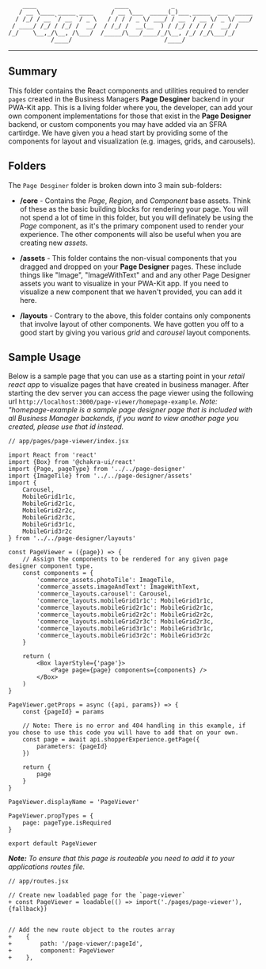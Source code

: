         ____                      ____            _                      
       / __ \____ _____ ____     / __ \___  _____(_)___ _____  ___  _____
      / /_/ / __ `/ __ `/ _ \   / / / / _ \/ ___/ / __ `/ __ \/ _ \/ ___/
     / ____/ /_/ / /_/ /  __/  / /_/ /  __(__  ) / /_/ / / / /  __/ /    
    /_/    \__,_/\__, /\___/  /_____/\___/____/_/\__, /_/ /_/\___/_/     
                /____/                          /____/                   

---

## Summary

This folder contains the React components and utilities required to render `pages` created in the Business Managers **Page Desginer** backend in your PWA-Kit app. This is a living folder where you, the developer, can add your own component implementations for those that exist in the **Page Designer** backend, or custom components you may have added via an SFRA cartirdge. We have given you a head start by providing some of the components for layout and visualization (e.g. images, grids, and carousels). 

## Folders

The `Page Desginer` folder is broken down into 3 main sub-folders:

- **/core** - Contains the _Page_, _Region_, and _Component_ base assets. Think of these as the basic building blocks for rendering your page. You will not spend a lot of time in this folder, but you will definately be using the _Page_ component, as it's the primary component used to render your experience. The other components will also be useful when you are creating new _assets_. 

- **/assets** - This folder contains the non-visual components that you dragged and dropped on your **Page Designer** pages. These include things like "Image", "ImageWithText" and and any other Page Designer assets you want to visualize in your PWA-Kit app. If you need to visualize a new component that we haven't provided, you can add it here.

- **/layouts** - Contrary to the above, this folder contains only components that involve layout of other components. We have gotten you off to a good start by giving you various _grid_ and _carousel_ layout components.

## Sample Usage

Below is a sample page that you can use as a starting point in your _retail react app_ to visualize pages that have created in business manager. After starting the dev server you can access the page viewer using the following url `http://localhost:3000/page-viewer/homepage-example`. _Note: "homepage-example is a sample page designer page that is included with all Business Manager backends, if you want to view another page you created, please use that id instead._

```
// app/pages/page-viewer/index.jsx

import React from 'react'
import {Box} from '@chakra-ui/react'
import {Page, pageType} from '../../page-designer'
import {ImageTile} from '../../page-designer/assets'
import {
    Carousel,
    MobileGrid1r1c,
    MobileGrid2r1c,
    MobileGrid2r2c,
    MobileGrid2r3c,
    MobileGrid3r1c,
    MobileGrid3r2c
} from '../../page-designer/layouts'

const PageViewer = ({page}) => {
    // Assign the components to be rendered for any given page designer component type.
    const components = {
        'commerce_assets.photoTile': ImageTile,
        'commerce_assets.imageAndText': ImageWithText,
        'commerce_layouts.carousel': Carousel,
        'commerce_layouts.mobileGrid1r1c': MobileGrid1r1c,
        'commerce_layouts.mobileGrid2r1c': MobileGrid2r1c,
        'commerce_layouts.mobileGrid2r2c': MobileGrid2r2c,
        'commerce_layouts.mobileGrid2r3c': MobileGrid2r3c,
        'commerce_layouts.mobileGrid3r1c': MobileGrid3r1c,
        'commerce_layouts.mobileGrid3r2c': MobileGrid3r2c
    }

    return (
        <Box layerStyle={'page'}>
            <Page page={page} components={components} />
        </Box>
    )
}

PageViewer.getProps = async ({api, params}) => {
    const {pageId} = params

    // Note: There is no error and 404 handling in this example, if you chose to use this code you will have to add that on your own.
    const page = await api.shopperExperience.getPage({
        parameters: {pageId}
    })

    return {
        page
    }
}

PageViewer.displayName = 'PageViewer'

PageViewer.propTypes = {
    page: pageType.isRequired
}

export default PageViewer
```

_**Note:** To ensure that this page is routeable you need to add it to your applications routes file._

```
// app/routes.jsx

// Create new loadabled page for the `page-viewer`
+ const PageViewer = loadable(() => import('./pages/page-viewer'), {fallback})


// Add the new route object to the routes array
+    {
+        path: '/page-viewer/:pageId',
+        component: PageViewer
+    },
```